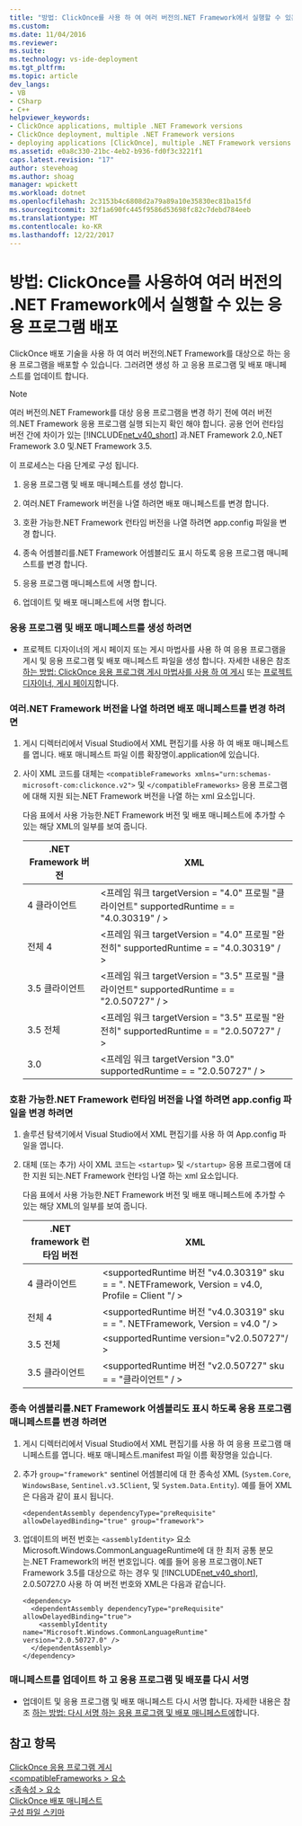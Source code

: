 ```yaml
---
title: "방법: ClickOnce를 사용 하 여 여러 버전의.NET Framework에서 실행할 수 있는 응용 프로그램을 배포할 | Microsoft Docs"
ms.custom: 
ms.date: 11/04/2016
ms.reviewer: 
ms.suite: 
ms.technology: vs-ide-deployment
ms.tgt_pltfrm: 
ms.topic: article
dev_langs:
- VB
- CSharp
- C++
helpviewer_keywords:
- ClickOnce applications, multiple .NET Framework versions
- ClickOnce deployment, multiple .NET Framework versions
- deploying applications [ClickOnce], multiple .NET Framework versions
ms.assetid: e0a8c330-21bc-4eb2-b936-fd0f3c3221f1
caps.latest.revision: "17"
author: stevehoag
ms.author: shoag
manager: wpickett
ms.workload: dotnet
ms.openlocfilehash: 2c3153b4c6808d2a79a89a10e35830ec81ba15fd
ms.sourcegitcommit: 32f1a690fc445f9586d53698fc82c7debd784eeb
ms.translationtype: MT
ms.contentlocale: ko-KR
ms.lasthandoff: 12/22/2017
---
```

# <a name="how-to-use-clickonce-to-deploy-applications-that-can-run-on-multiple-versions-of-the-net-framework"></a>방법: ClickOnce를 사용하여 여러 버전의 .NET Framework에서 실행할 수 있는 응용 프로그램 배포
ClickOnce 배포 기술을 사용 하 여 여러 버전의.NET Framework를 대상으로 하는 응용 프로그램을 배포할 수 있습니다. 그러려면 생성 하 고 응용 프로그램 및 배포 매니페스트를 업데이트 합니다.  
  
> [!NOTE]
>  여러 버전의.NET Framework를 대상 응용 프로그램을 변경 하기 전에 여러 버전의.NET Framework 응용 프로그램 실행 되는지 확인 해야 합니다. 공용 언어 런타임 버전 간에 차이가 있는 [!INCLUDE[net_v40_short](../code-quality/includes/net_v40_short_md.md)] 과.NET Framework 2.0,.NET Framework 3.0 및.NET Framework 3.5.  
  
 이 프로세스는 다음 단계로 구성 됩니다.  
  
1.  응용 프로그램 및 배포 매니페스트를 생성 합니다.  
  
2.  여러.NET Framework 버전을 나열 하려면 배포 매니페스트를 변경 합니다.  
  
3.  호환 가능한.NET Framework 런타임 버전을 나열 하려면 app.config 파일을 변경 합니다.  
  
4.  종속 어셈블리를.NET Framework 어셈블리도 표시 하도록 응용 프로그램 매니페스트를 변경 합니다.  
  
5.  응용 프로그램 매니페스트에 서명 합니다.  
  
6.  업데이트 및 배포 매니페스트에 서명 합니다.  
  
### <a name="to-generate-the-application-and-deployment-manifests"></a>응용 프로그램 및 배포 매니페스트를 생성 하려면  
  
-   프로젝트 디자이너의 게시 페이지 또는 게시 마법사를 사용 하 여 응용 프로그램을 게시 및 응용 프로그램 및 배포 매니페스트 파일을 생성 합니다. 자세한 내용은 참조 [하는 방법: ClickOnce 응용 프로그램 게시 마법사를 사용 하 여 게시](../deployment/how-to-publish-a-clickonce-application-using-the-publish-wizard.md) 또는 [프로젝트 디자이너, 게시 페이지](../ide/reference/publish-page-project-designer.md)합니다.  
  
### <a name="to-change-the-deployment-manifest-to-list-the-multiple-net-framework-versions"></a>여러.NET Framework 버전을 나열 하려면 배포 매니페스트를 변경 하려면  
  
1.  게시 디렉터리에서 Visual Studio에서 XML 편집기를 사용 하 여 배포 매니페스트를 엽니다. 배포 매니페스트 파일 이름 확장명이.application에 있습니다.  
  
2.  사이 XML 코드를 대체는 `<compatibleFrameworks xmlns="urn:schemas-microsoft-com:clickonce.v2">` 및 `</compatibleFrameworks>` 응용 프로그램에 대해 지원 되는.NET Framework 버전을 나열 하는 xml 요소입니다.  
  
     다음 표에서 사용 가능한.NET Framework 버전 및 배포 매니페스트에 추가할 수 있는 해당 XML의 일부를 보여 줍니다.  
  
    |.NET Framework 버전|XML|  
    |----------------------------|---------|  
    |4 클라이언트|\<프레임 워크 targetVersion = "4.0" 프로필 "클라이언트" supportedRuntime = = "4.0.30319" / >|  
    |전체 4|\<프레임 워크 targetVersion = "4.0" 프로필 "완전히" supportedRuntime = = "4.0.30319" / >|  
    |3.5 클라이언트|\<프레임 워크 targetVersion = "3.5" 프로필 "클라이언트" supportedRuntime = = "2.0.50727" / >|  
    |3.5 전체|\<프레임 워크 targetVersion = "3.5" 프로필 "완전히" supportedRuntime = = "2.0.50727" / >|  
    |3.0|\<프레임 워크 targetVersion "3.0" supportedRuntime = = "2.0.50727" / >|  
  
### <a name="to-change-the-appconfig-file-to-list-the-compatible-net-framework-runtime-versions"></a>호환 가능한.NET Framework 런타임 버전을 나열 하려면 app.config 파일을 변경 하려면  
  
1.  솔루션 탐색기에서 Visual Studio에서 XML 편집기를 사용 하 여 App.config 파일을 엽니다.  
  
2.  대체 (또는 추가) 사이 XML 코드는 `<startup>` 및 `</startup>` 응용 프로그램에 대 한 지원 되는.NET Framework 런타임 나열 하는 xml 요소입니다.  
  
     다음 표에서 사용 가능한.NET Framework 버전 및 배포 매니페스트에 추가할 수 있는 해당 XML의 일부를 보여 줍니다.  
  
    |.NET framework 런타임 버전|XML|  
    |------------------------------------|---------|  
    |4 클라이언트|\<supportedRuntime 버전 "v4.0.30319" sku = = ". NETFramework, Version = v4.0, Profile = Client "/ >|  
    |전체 4|\<supportedRuntime 버전 "v4.0.30319" sku = = ". NETFramework, Version = v4.0 "/ >|  
    |3.5 전체|\<supportedRuntime version="v2.0.50727"/ >|  
    |3.5 클라이언트|\<supportedRuntime 버전 "v2.0.50727" sku = = "클라이언트" / >|  
  
### <a name="to-change-the-application-manifest-to-mark-dependent-assemblies-as-net-framework-assemblies"></a>종속 어셈블리를.NET Framework 어셈블리도 표시 하도록 응용 프로그램 매니페스트를 변경 하려면  
  
1.  게시 디렉터리에서 Visual Studio에서 XML 편집기를 사용 하 여 응용 프로그램 매니페스트를 엽니다. 배포 매니페스트.manifest 파일 이름 확장명을 있습니다.  
  
2.  추가 `group="framework"` sentinel 어셈블리에 대 한 종속성 XML (`System.Core`, `WindowsBase`, `Sentinel.v3.5Client`, 및 `System.Data.Entity`). 예를 들어 XML은 다음과 같이 표시 됩니다.  
  
    ```  
    <dependentAssembly dependencyType="preRequisite" allowDelayedBinding="true" group="framework">  
    ```  
  
3.  업데이트의 버전 번호는 `<assemblyIdentity>` 요소 Microsoft.Windows.CommonLanguageRuntime에 대 한 최저 공통 분모는.NET Framework의 버전 번호입니다. 예를 들어 응용 프로그램이.NET Framework 3.5를 대상으로 하는 경우 및 [!INCLUDE[net_v40_short](../code-quality/includes/net_v40_short_md.md)], 2.0.50727.0 사용 하 여 버전 번호와 XML은 다음과 같습니다.  
  
    ```  
    <dependency>  
      <dependentAssembly dependencyType="preRequisite" allowDelayedBinding="true">  
        <assemblyIdentity name="Microsoft.Windows.CommonLanguageRuntime" version="2.0.50727.0" />  
      </dependentAssembly>  
    </dependency>  
    ```  
  
### <a name="to-update-and-re-sign-the-application-and-deployment-manifests"></a>매니페스트를 업데이트 하 고 응용 프로그램 및 배포를 다시 서명  
  
-   업데이트 및 응용 프로그램 및 배포 매니페스트 다시 서명 합니다. 자세한 내용은 참조 [하는 방법: 다시 서명 하는 응용 프로그램 및 배포 매니페스트에](../deployment/how-to-re-sign-application-and-deployment-manifests.md)합니다.  
  
## <a name="see-also"></a>참고 항목  
 [ClickOnce 응용 프로그램 게시](../deployment/publishing-clickonce-applications.md)   
 [\<compatibleFrameworks > 요소](../deployment/compatibleframeworks-element-clickonce-deployment.md)   
 [\<종속성 > 요소](../deployment/dependency-element-clickonce-application.md)   
 [ClickOnce 배포 매니페스트](../deployment/clickonce-deployment-manifest.md)   
 [구성 파일 스키마](/dotnet/framework/configure-apps/file-schema/index)